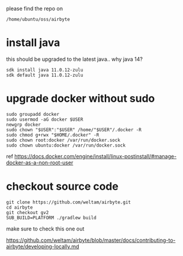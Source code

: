 please find the repo on 

```shell
/home/ubuntu/oss/airbyte
```

# install java 

this should be upgraded to the latest java.. why java 14?

```
sdk install java 11.0.12-zulu
sdk default java 11.0.12-zulu
```

# upgrade docker without sudo


```
sudo groupadd docker
sudo usermod -aG docker $USER
newgrp docker
sudo chown "$USER":"$USER" /home/"$USER"/.docker -R
sudo chmod g+rwx "$HOME/.docker" -R
sudo chown root:docker /var/run/docker.sock
sudo chown ubuntu:docker /var/run/docker.sock
```

ref https://docs.docker.com/engine/install/linux-postinstall/#manage-docker-as-a-non-root-user

# checkout source code

```
git clone https://github.com/weltam/airbyte.git
cd airbyte
git checkout gv2
SUB_BUILD=PLATFORM ./gradlew build
```

make sure to check this one out

https://github.com/weltam/airbyte/blob/master/docs/contributing-to-airbyte/developing-locally.md

